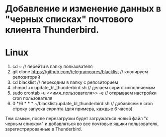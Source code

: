 # Добавление и изменение данных в "черных списках" почтового клиента Thunderbird.

# Linux 
1. cd ~                                                             // перейти в папку пользователя
2. git clone https://github.com/telegramcores/blacklist             // клонируем репозиторий
3. cd blacklist                                                     // переходим в папку с репозиторием
4. chmod +x update_bl_thunderbird.sh                                // делаем скрипт исполняемым
5. sudo crontab -u <<имя_пользователя>> -e                          // открываем настройки cron пользователя
6. 0 */6 * * * ~/blacklist/update_bl_thunderbird.sh                 // добавляем в cron строку запуска скрипта (для примера, каждые 6 часов)

Тем самым, после перезагрузки будет загружаться новый файл "с черным списком" и добавляться во все почтовые ящики пользователя, зарегистрированные в Thunderbird.
